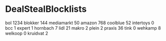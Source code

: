 # DealStealBlocklists

bol		1234
blokker		144
mediamarkt		50
amazon		768
coolblue		52
intertoys		0
bcc		1
expert		1
hornbach		7
lidl		21
makro		2
plein		2
praxis		36
tink		0
wehkamp		8
welkoop		0
kruidvat		2
